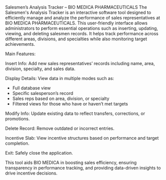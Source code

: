 Salesmen’s Analysis Tracker – BIO MEDICA PHARMACEUTICALS
The Salesmen's Analysis Tracker is an interactive software tool designed to efficiently manage and analyze the performance of sales representatives at BIO MEDICA PHARMACEUTICALS. This user-friendly interface allows administrators to perform essential operations such as inserting, updating, viewing, and deleting salesmen records. It helps track performance across different areas, divisions, and specialties while also monitoring target achievements.

Main Features:

Insert Info: Add new sales representatives’ records including name, area, division, specialty, and sales data.

Display Details: View data in multiple modes such as:
- Full database view
- Specific salesperson’s record
- Sales reps based on area, division, or specialty
- Filtered views for those who have or haven’t met targets

Modify Info: Update existing data to reflect transfers, corrections, or promotions.

Delete Record: Remove outdated or incorrect entries.

Incentive Slab: View incentive structures based on performance and target completion.

Exit: Safely close the application.

This tool aids BIO MEDICA in boosting sales efficiency, ensuring transparency in performance tracking, and providing data-driven insights to drive incentive decisions.
